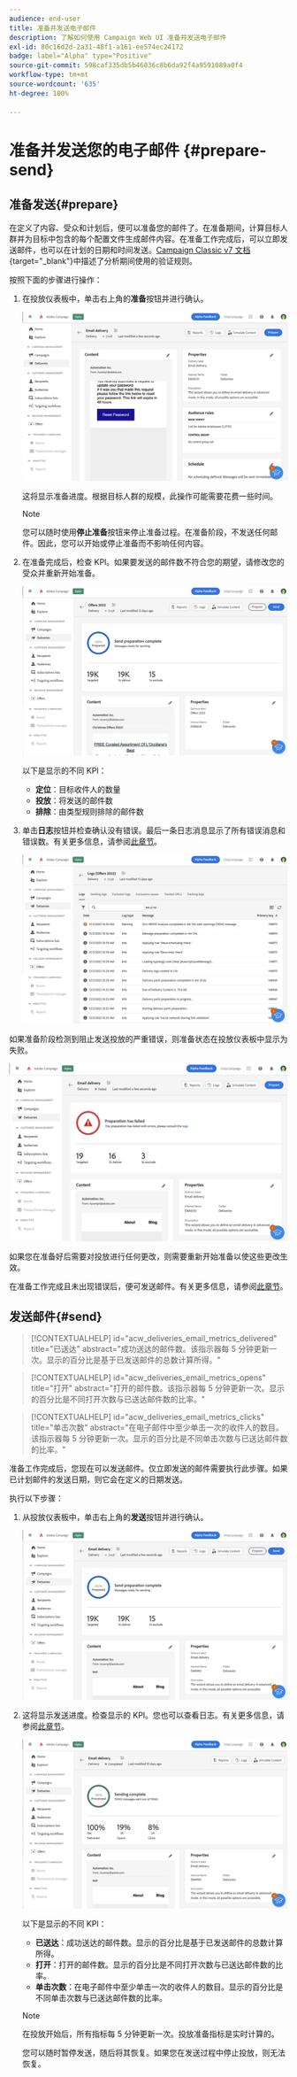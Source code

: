 ```yaml
---
audience: end-user
title: 准备并发送电子邮件
description: 了解如何使用 Campaign Web UI 准备并发送电子邮件
exl-id: 80c16d2d-2a31-48f1-a161-ee574ec24172
badge: label="Alpha" type="Positive"
source-git-commit: 598caf335db5b46036c8b6da92f4a9591089a0f4
workflow-type: tm+mt
source-wordcount: '635'
ht-degree: 100%

---
```



# 准备并发送您的电子邮件 {#prepare-send}


<!--

	show how to prepare and send the email + the live kpis in the dashboard

like acc when preparation, target calculated then send
real time KPIs, not in AJO. similar to ACS.
exclusion logs, causes
-->

<!--
send also KPIs
-->

## 准备发送{#prepare}

在定义了内容、受众和计划后，便可以准备您的邮件了。在准备期间，计算目标人群并为目标中包含的每个配置文件生成邮件内容。在准备工作完成后，可以立即发送邮件，也可以在计划的日期和时间发送。[Campaign Classic v7 文档](https://experienceleague.adobe.com/docs/campaign-classic/using/sending-messages/key-steps-when-creating-a-delivery/steps-validating-the-delivery.html#validation-process-with-typologies){target="_blank"}中描述了分析期间使用的验证规则。

按照下面的步骤进行操作：

1. 在投放仪表板中，单击右上角的&#x200B;**准备**&#x200B;按钮并进行确认。

   ![](assets/prepare.png)

   这将显示准备进度。根据目标人群的规模，此操作可能需要花费一些时间。

   >[!NOTE]
   >
   >您可以随时使用&#x200B;**停止准备**&#x200B;按钮来停止准备过程。在准备阶段，不发送任何邮件。因此，您可以开始或停止准备而不影响任何内容。

1. 在准备完成后，检查 KPI。如果要发送的邮件数不符合您的期望，请修改您的受众并重新开始准备。

   ![](assets/prepare2.png)

   以下是显示的不同 KPI：

   * **定位**：目标收件人的数量
   * **投放**：将发送的邮件数
   * **排除**：由类型规则排除的邮件数

1. 单击&#x200B;**日志**&#x200B;按钮并检查确认没有错误。最后一条日志消息显示了所有错误消息和错误数。有关更多信息，请参阅[此章节](delivery-logs.md)。

   ![](assets/prepare-logs.png)

如果准备阶段检测到阻止发送投放的严重错误，则准备状态在投放仪表板中显示为失败。

![](assets/prepare-error.png)

如果您在准备好后需要对投放进行任何更改，则需要重新开始准备以使这些更改生效。

在准备工作完成且未出现错误后，便可发送邮件。有关更多信息，请参阅[此章节](#send)。

## 发送邮件{#send}

>[!CONTEXTUALHELP]
>id="acw_deliveries_email_metrics_delivered"
>title="已送达"
>abstract="成功送达的邮件数。该指示器每 5 分钟更新一次。显示的百分比是基于已发送邮件的总数计算所得。"

>[!CONTEXTUALHELP]
>id="acw_deliveries_email_metrics_opens"
>title="打开"
>abstract="打开的邮件数。该指示器每 5 分钟更新一次。显示的百分比是不同打开次数与已送达邮件数的比率。"

>[!CONTEXTUALHELP]
>id="acw_deliveries_email_metrics_clicks"
>title="单击次数"
>abstract="在电子邮件中至少单击一次的收件人的数目。该指示器每 5 分钟更新一次。显示的百分比是不同单击次数与已送达邮件数的比率。"


准备工作完成后，您现在可以发送邮件。仅立即发送的邮件需要执行此步骤。如果已计划邮件的发送日期，则它会在定义的日期发送。

执行以下步骤：

1. 从投放仪表板中，单击右上角的&#x200B;**发送**&#x200B;按钮并进行确认。

   ![](assets/send.png)

1. 这将显示发送进度。检查显示的 KPI。您也可以查看日志。有关更多信息，请参阅[此章节](delivery-logs.md)。

   ![](assets/send2.png)

   以下是显示的不同 KPI：

   * **已送达**：成功送达的邮件数。显示的百分比是基于已发送邮件的总数计算所得。
   * **打开**：打开的邮件数。显示的百分比是不同打开次数与已送达邮件数的比率。
   * **单击次数**：在电子邮件中至少单击一次的收件人的数目。显示的百分比是不同单击次数与已送达邮件数的比率。

   >[!NOTE]
   >
   >在投放开始后，所有指标每 5 分钟更新一次。投放准备指标是实时计算的。

   您可以随时暂停发送，随后将其恢复。如果您在发送过程中停止投放，则无法恢复。
